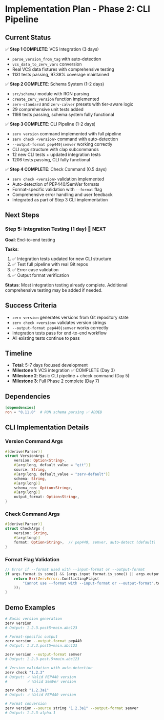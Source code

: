 # Implementation Plan - Phase 2: CLI Pipeline

## Current Status

✅ **Step 1 COMPLETE**: VCS Integration (3 days)

- `parse_version_from_tag` with auto-detection
- `vcs_data_to_zerv_vars` conversion
- Real VCS data fixtures with comprehensive testing
- 1131 tests passing, 97.38% coverage maintained

✅ **Step 2 COMPLETE**: Schema System (1-2 days)

- `src/schema/` module with RON parsing
- `create_zerv_version` function implemented
- `zerv-standard` and `zerv-calver` presets with tier-aware logic
- 29 comprehensive unit tests added
- 1198 tests passing, schema system fully functional

✅ **Step 3 COMPLETE**: CLI Pipeline (1-2 days)

- `zerv version` command implemented with full pipeline
- `zerv check <version>` command with auto-detection
- `--output-format pep440|semver` working correctly
- CLI args structure with clap subcommands
- 12 new CLI tests + updated integration tests
- 1206 tests passing, CLI fully functional

✅ **Step 4 COMPLETE**: Check Command (0.5 days)

- `zerv check <version>` validation implemented
- Auto-detection of PEP440/SemVer formats
- Format-specific validation with `--format` flag
- Comprehensive error handling and user feedback
- Integrated as part of Step 3 CLI implementation

## Next Steps

### Step 5: Integration Testing (1 day) 🔄 NEXT

**Goal**: End-to-end testing

**Tasks**:

1. ✅ Integration tests updated for new CLI structure
2. ✅ Test full pipeline with real Git repos
3. ✅ Error case validation
4. ✅ Output format verification

**Status**: Most integration testing already complete. Additional comprehensive testing may be added if needed.

## Success Criteria

- `zerv version` generates versions from Git repository state
- `zerv check <version>` validates version strings
- `--output-format pep440|semver` works correctly
- Integration tests pass for end-to-end workflow
- All existing tests continue to pass

## Timeline

- **Total**: 5-7 days focused development
- **Milestone 1**: VCS integration ✅ COMPLETE (Day 3)
- **Milestone 2**: Basic CLI pipeline + check command (Day 5)
- **Milestone 3**: Full Phase 2 complete (Day 7)

## Dependencies

```toml
[dependencies]
ron = "0.11.0"  # RON schema parsing ✅ ADDED
```

## CLI Implementation Details

### Version Command Args

```rust
#[derive(Parser)]
struct VersionArgs {
    version: Option<String>,
    #[arg(long, default_value = "git")]
    source: String,
    #[arg(long, default_value = "zerv-default")]
    schema: String,
    #[arg(long)]
    schema_ron: Option<String>,
    #[arg(long)]
    output_format: Option<String>,
}
```

### Check Command Args

```rust
#[derive(Parser)]
struct CheckArgs {
    version: String,
    #[arg(long)]
    format: Option<String>,  // pep440, semver, auto-detect (default)
}
```

### Format Flag Validation

```rust
// Error if --format used with --input-format or --output-format
if args.format.is_some() && (args.input_format.is_some() || args.output_format.is_some()) {
    return Err(ZervError::ConflictingFlags(
        "Cannot use --format with --input-format or --output-format".to_string()
    ));
}
```

## Demo Examples

```bash
# Basic version generation
zerv version
# Output: 1.2.3.post5+main.abc123

# Format-specific output
zerv version --output-format pep440
# Output: 1.2.3.post5+main.abc123

zerv version --output-format semver
# Output: 1.2.3-post.5+main.abc123

# Version validation with auto-detection
zerv check "1.2.3"
# Output: ✓ Valid PEP440 version
#         ✓ Valid SemVer version

zerv check "1.2.3a1"
# Output: ✓ Valid PEP440 version

# Format conversion
zerv version --source string "1.2.3a1" --output-format semver
# Output: 1.2.3-alpha.1
```
